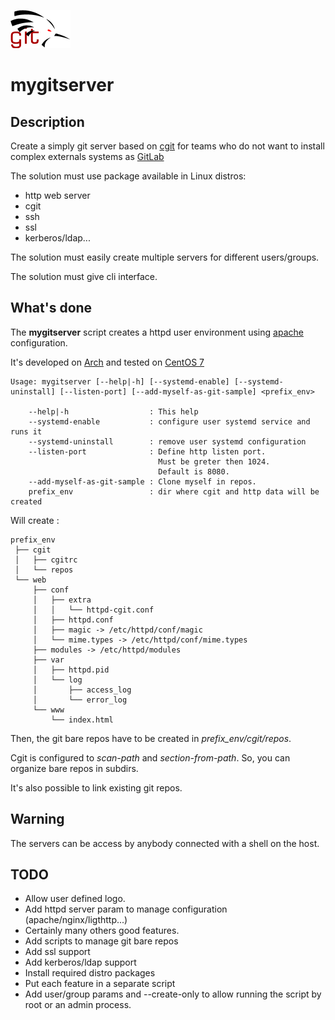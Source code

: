 ![Cagou git](doc/cagou-git.png)
# mygitserver
## Description

Create a simply git server based on [cgit](https://git.zx2c4.com/cgit/about/)
for teams who do not want to install complex externals systems as
[GitLab](https://about.gitlab.com/)

The solution must use package available in Linux distros:
* http web server
* cgit
* ssh
* ssl
* kerberos/ldap...

The solution must easily create multiple servers for different users/groups.

The solution must give cli interface.


## What's done

The **mygitserver** script creates a httpd user environment using
[apache](http://httpd.apache.org/docs/current/) configuration.

It's developed on [Arch](https://www.archlinux.org/) and tested on [CentOS
7](https://www.centos.org)

    Usage: mygitserver [--help|-h] [--systemd-enable] [--systemd-uninstall] [--listen-port] [--add-myself-as-git-sample] <prefix_env>
    
    	--help|-h                  : This help
    	--systemd-enable           : configure user systemd service and runs it
    	--systemd-uninstall        : remove user systemd configuration
    	--listen-port              : Define http listen port.
    	                             Must be greter then 1024.
    	                             Default is 8080.
    	--add-myself-as-git-sample : Clone myself in repos.
    	prefix_env                 : dir where cgit and http data will be created


Will create :
    
    prefix_env
     ├── cgit
     │   ├── cgitrc
     │   └── repos
     └── web
         ├── conf
         │   ├── extra
         │   │   └── httpd-cgit.conf
         │   ├── httpd.conf
         │   ├── magic -> /etc/httpd/conf/magic
         │   └── mime.types -> /etc/httpd/conf/mime.types
         ├── modules -> /etc/httpd/modules
         ├── var
         │   ├── httpd.pid
         │   └── log
         │       ├── access_log
         │       └── error_log
         └── www
             └── index.html


Then, the git bare repos have to be created in _prefix_env/cgit/repos_.

Cgit is configured to _scan-path_ and _section-from-path_. So, you
can organize bare repos in subdirs.

It's also possible to link existing git repos.

## Warning

The servers can be access by anybody connected with a shell on the host.

## TODO
* Allow user defined logo.
* Add httpd server param to manage configuration (apache/nginx/ligthttp...)
* Certainly many others good features.
* Add scripts to manage git bare repos
* Add ssl support
* Add kerberos/ldap support
* Install required distro packages
* Put each feature in a separate script
* Add user/group params and --create-only to allow running the script by root
  or an admin process.


